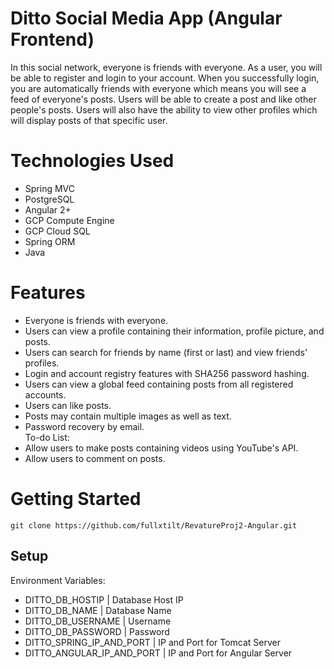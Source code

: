 # Ditto Social Media App (Angular Frontend)
In this social network, everyone is friends with everyone. As a user, you will be able to register and login to your account. When you successfully login, you are automatically friends with everyone which means you will see a feed of everyone's posts. Users will be able to create a post and like other people's posts. Users will also have the ability to view other profiles which will display posts of that specific user.

# Technologies Used
* Spring MVC 
* PostgreSQL
* Angular 2+
* GCP Compute Engine
* GCP Cloud SQL
* Spring ORM
* Java

# Features
* Everyone is friends with everyone.
* Users can view a profile containing their information, profile picture, and posts.
* Users can search for friends by name (first or last) and view friends' profiles.
* Login and account registry features with SHA256 password hashing.
* Users can view a global feed containing posts from all registered accounts.
* Users can like posts. 
* Posts may contain multiple images as well as text.
* Password recovery by email.  
To-do List: 
* Allow users to make posts containing videos using YouTube's API.
* Allow users to comment on posts. 

# Getting Started
```
git clone https://github.com/fullxtilt/RevatureProj2-Angular.git
```
## Setup
Environment Variables:
* DITTO_DB_HOSTIP             | Database Host IP
* DITTO_DB_NAME               | Database Name
* DITTO_DB_USERNAME           | Username
* DITTO_DB_PASSWORD           | Password
* DITTO_SPRING_IP_AND_PORT    | IP and Port for Tomcat Server
* DITTO_ANGULAR_IP_AND_PORT   | IP and Port for Angular Server

